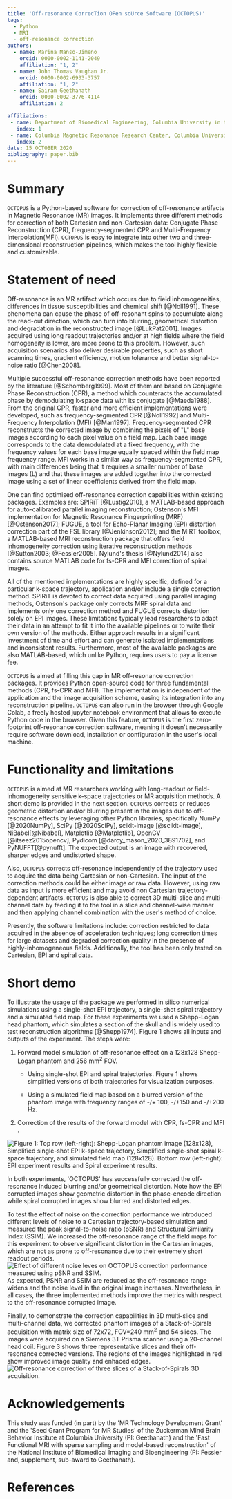 ```yaml
---
title: 'Off-resonance CorrecTion OPen soUrce Software (OCTOPUS)'
tags:
  - Python
  - MRI
  - off-resonance correction
authors:
  - name: Marina Manso-Jimeno
    orcid: 0000-0002-1141-2049
    affiliation: "1, 2"
  - name: John Thomas Vaughan Jr.
    orcid: 0000-0002-6933-3757
    affiliation: "1, 2"
  - name: Sairam Geethanath
    orcid: 0000-0002-3776-4114
    affiliation: 2

affiliations:
 - name: Department of Biomedical Engineering, Columbia University in the City of New York, USA
   index: 1
 - name: Columbia Magnetic Resonance Research Center, Columbia University in the City of New York, USA
   index: 2
date: 15 OCTOBER 2020
bibliography: paper.bib
---
```


# Summary

`OCTOPUS` is a Python-based software for correction of off-resonance
artifacts in Magnetic Resonance (MR) images. It implements three different
methods for correction of both Cartesian and non-Cartesian data: Conjugate Phase Reconstruction (CPR), 
frequency-segmented CPR and Multi-Frequency Interpolation(MFI). `OCTOPUS` is easy to integrate into other two and three-dimensional reconstruction pipelines, which makes the tool highly flexible 
and customizable.

# Statement of need

Off-resonance is an MR artifact which occurs due to field inhomogeneities, differences in tissue 
susceptibilities and chemical shift [@Noll1991]. These phenomena can cause the phase of off-resonant spins to accumulate along the
read-out direction, which can turn into blurring, geometrical distortion
and degradation in the reconstructed image [@LukPat2001]. Images
acquired using long readout trajectories and/or at high fields where the
field homogeneity is lower, are more prone to this problem. However,
such acquisition scenarios also deliver desirable properties, such as
short scanning times, gradient efficiency, motion tolerance and better
signal-to-noise ratio [@Chen2008].

Multiple successful off-resonance correction methods have been reported
by the literature [@Schomberg1999]. Most of them are based on Conjugate
Phase Reconstruction (CPR), a method which counteracts the accumulated
phase by demodulating k-space data with its conjugate [@Maeda1988]. From
the original CPR, faster and more efficient implementations were
developed, such as frequency-segmented CPR [@Noll1992] and
Multi-Frequency Interpolation (MFI) [@Man1997]. Frequency-segmented CPR reconstructs 
the corrected image by combining the pixels of "L" base images according to each pixel value on a field map. Each base image corresponds to the data demodulated at a fixed frequency, with 
the frequency values for each base image equally spaced within the field map frequency range.
MFI  works in a similar way as frequency-segmented CPR, with main differences being that it 
requires a smaller number of base images (L) and that these images are added together into the corrected image using a set of
linear coefficients derived from the field map. 

One can find optimised off-resonance correction capabilities within
existing packages. Examples are: SPIRiT [@Lustig2010], a MATLAB-based
approach for auto-calibrated parallel imaging reconstruction; Ostenson's
MFI implementation for Magnetic Resonance Fingerprinting (MRF)
[@Ostenson2017]; FUGUE, a tool for Echo-Planar Imaging (EPI) distortion
correction part of the FSL library [@Jenkinson2012]; and the MIRT
toolbox, a MATLAB-based MRI reconstruction package that offers field
inhomogeneity correction using iterative reconstruction
methods [@Sutton2003; @Fessler2005]. Nylund's thesis [@Nylund2014] also
contains source MATLAB code for fs-CPR and MFI correction of spiral
images.

All of the mentioned implementations are highly specific, defined for a
particular k-space trajectory, application and/or include a single
correction method. SPIRiT is devoted to correct data acquired using 
parallel imaging methods, Ostenson's package only corrects MRF spiral data and implements 
only one correction method and FUGUE corrects distortion solely on EPI images. These limitations typically lead researchers to
adapt their data in an attempt to fit it into the available pipelines
or to write their own version of the methods. Either approach results in
a significant investment of time and effort and can generate isolated
implementations and inconsistent results. Furthermore, most of the
available packages are also MATLAB-based, which unlike Python, requires users to pay a license fee.

`OCTOPUS` is aimed at filling this gap in MR off-resonance correction packages. It provides
Python open-source code for three fundamental methods (CPR, fs-CPR and
MFI). The implementation is independent of the application and the image
acquisition scheme, easing its integration into any reconstruction
pipeline. `OCTOPUS` can also run in the browser through Google Colab, a freely hosted jupyter notebook environment that allows to execute Python code in the browser.
Given this feature, `OCTOPUS` is the first zero-footprint off-resonance
correction software, meaning it doesn't necessarily require software download, installation or configuration in the user's local machine.

# Functionality and limitations
`OCTOPUS` is aimed at MR researchers working with long-readout or field-inhomogeneity sensitive k-space trajectories or 
MR acquisition methods. A short demo is provided in the next section. `OCTOPUS` corrects or reduces geometric distortion and/or blurring present in the images due to off-resonance effects by 
leveraging other Python libraries, specifically NumPy [@2020NumPy], SciPy [@2020SciPy], scikit-image [@scikit-image], 
NiBabel[@Nibabel], Matplotlib [@Matplotlib], OpenCV [@itseez2015opencv], Pydicom [@darcy_mason_2020_3891702], and PyNUFFT[@pynufft]. 
The expected output is an image with recovered, sharper edges and undistorted shape.

Also, `OCTOPUS` corrects off-resonance independently of the trajectory used to acquire the data being Cartesian or non-Cartesian. 
The input of the correction methods could be either image or raw data. However, using raw data as input is more efficient
and may avoid non Cartesian trajectory-dependent artifacts. `OCTOPUS` is also able to correct 3D multi-slice and multi-channel data by feeding it to the tool in a slice and channel-wise manner and then applying channel combination with the user's method of choice.

Presently, the software limitations include: correction restricted to data acquired in the absence of 
acceleration techniques; long correction times for large datasets and degraded correction quality in the presence of highly-inhomogeneous
fields. Additionally, the tool has been only tested on Cartesian, EPI and spiral data.

# Short demo
To illustrate the usage of the package we performed in silico numerical
simulations using a single-shot EPI trajectory, a single-shot spiral trajectory and a
simulated field map. For these experiments we used a Shepp-Logan head phantom, which simulates a section of the skull and is widely used
to test reconstruction algorithms [@Shepp1974]. Figure 1 shows all inputs and outputs of the experiment. The steps were:

1. Forward model simulation of off-resonance effect on a 128x128
   Shepp-Logan phantom and 256 mm<sup>2</sup> FOV.

   + Using single-shot EPI and spiral trajectories. Figure 1 shows simplified versions of both trajectories for visualization purposes.

   + Using a  simulated field map based on a blurred version of the phantom image with frequency ranges of -/+ 100, -/+150 and -/+200 Hz.

2. Correction of the results of the forward model with CPR, fs-CPR and MFI .

![Figure 1: Top row (left-right): Shepp-Logan phantom image (128x128), Simplified single-shot EPI k-space trajectory, Simplified single-shot spiral k-space trajectory, and simulated field map (128x128). Bottom row (left-right): EPI experiment results and Spiral experiment results.](JOSS_figs/simfig.png)

In both experiments, 'OCTOPUS' has successfully corrected the
off-resonance induced blurring and/or geometrical distortion. Note how the EPI corrupted images show geometric distortion in the phase-encode direction while spiral corrupted images show blurred and distorted edges.

To test the effect of noise on the correction performance we introduced different levels of noise to a Cartesian trajectory-based simulation and measured the peak signal-to-noise ratio (pSNR) and Structural Similarity Index (SSIM). We increased the off-resonance range of the field maps for this experiment to observe significant distortion in the Cartesian images, which are not as prone to off-resonance due to their extremely short readout periods.
![Effect of different noise leves on OCTOPUS correction performance measured using pSNR and SSIM.](JOSS_figs/noise_sim.png)
As expected, PSNR and SSIM are reduced as the off-resonance range widens and the noise level in the original image increases. Nevertheless, in all cases, the three implemented methods improve the metrics with respect to the off-resonance corrupted image.

Finally, to demonstrate the correction capabilities in 3D multi-slice and multi-channel data, we corrected phantom images of a Stack-of-Spirals acquisition with matrix size of 72x72, FOV=240 mm<sup>2</sup> and 54 slices. The images were acquired on a Siemens 3T Prisma scanner using a 20-channel head coil. Figure 3 shows three representative slices and their off-resonance corrected versions. The regions of the images highlighted in red show improved image quality and enhaced edges.
![Off-resonance correction of three slices of a Stack-of-Spirals 3D acquisition.](JOSS_figs/SoS_ORC.png)

# Acknowledgements

This study was funded (in part) by the 'MR Technology Development Grant'
and the 'Seed Grant Program for MR Studies' of the Zuckerman Mind Brain
Behavior Institute at Columbia University (PI: Geethanath) and the 'Fast
Functional MRI with sparse sampling and model-based reconstruction' of
the National Institute of Biomedical Imaging and Bioengineering (PI:
Fessler and, supplement, sub-award to Geethanath).

# References

